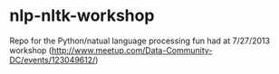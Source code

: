 nlp-nltk-workshop
=================

Repo for the Python/natual language processing fun had at 7/27/2013 workshop (http://www.meetup.com/Data-Community-DC/events/123049612/)

